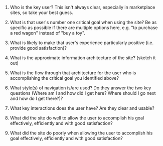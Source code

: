 1. Who is the key user? This isn't always clear, especially in marketplace sites, so take your best guess.

2. What is that user's number one critical goal when using the site? Be as specific as possible if there are multiple options here, e.g. "to purchase a red wagon" instead of "buy a toy".

3. What is likely to make that user's experience particularly positive (i.e. provide good satisfaction)?

4. What is the approximate information architecture of the site? (sketch it out)

5. What is the flow through that architecture for the user who is accomplishing the critical goal you identified above?

6. What style(s) of navigation is/are used? Do they answer the two key questions (Where am I and how did I get here? Where should I go next and how do I get there?)?

7. What key interactions does the user have? Are they clear and usable?

8. What did the site do well to allow the user to accomplish his goal effectively, efficiently and with good satisfaction?

9. What did the site do poorly when allowing the user to accomplish his goal effectively, efficiently and with good satisfaction?